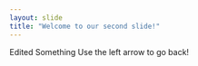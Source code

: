 ```yaml
---
layout: slide
title: "Welcome to our second slide!"
---
```

Edited Something
Use the left arrow to go back!
